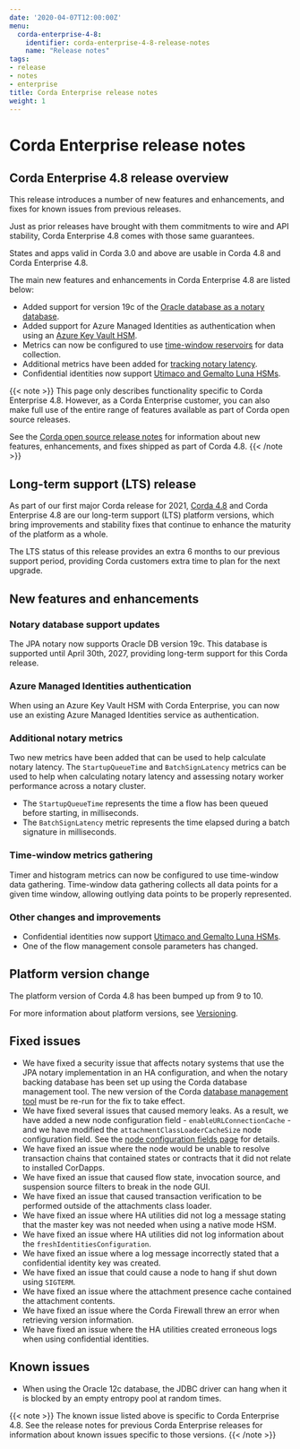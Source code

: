 ```yaml
---
date: '2020-04-07T12:00:00Z'
menu:
  corda-enterprise-4-8:
    identifier: corda-enterprise-4-8-release-notes
    name: "Release notes"
tags:
- release
- notes
- enterprise
title: Corda Enterprise release notes
weight: 1
---
```



# Corda Enterprise release notes

## Corda Enterprise 4.8 release overview

This release introduces a number of new features and enhancements, and fixes for known issues from previous releases.

Just as prior releases have brought with them commitments to wire and API stability, Corda Enterprise 4.8 comes with those same guarantees.

States and apps valid in Corda 3.0 and above are usable in Corda 4.8 and Corda Enterprise 4.8.

The main new features and enhancements in Corda Enterprise 4.8 are listed below:

* Added support for version 19c of the [Oracle database as a notary database](platform-support-matrix.md).
* Added support for Azure Managed Identities as authentication when using an [Azure Key Vault HSM](node/operating/cryptoservice-configuration.md#Azure-KeyVault).
* Metrics can now be configured to use [time-window reservoirs](node-metrics.md) for data collection.
* Additional metrics have been added for [tracking notary latency](notary/faq/notary-latency-monitoring.md).
* Confidential identities now support [Utimaco and Gemalto Luna HSMs](platform-support-matrix.md).

{{< note >}}
This page only describes functionality specific to Corda Enterprise 4.8. However, as a Corda Enterprise customer, you can also make full use of the entire range of features available as part of Corda open source releases.

See the [Corda open source release notes](../../corda-os/4.8/release-notes.md) for information about new features, enhancements, and fixes shipped as part of Corda 4.8.
{{< /note >}}

## Long-term support (LTS) release

As part of our first major Corda release for 2021, [Corda 4.8](../../corda-os/4.8/release-notes.md) and Corda Enterprise 4.8 are our long-term support (LTS) platform versions, which bring improvements and stability fixes that continue to enhance the maturity of the platform as a whole.

The LTS status of this release provides an extra 6 months to our previous support period, providing Corda customers extra time to plan for the next upgrade.

## New features and enhancements

### Notary database support updates

The JPA notary now supports Oracle DB version 19c. This database is supported until April 30th, 2027, providing long-term support for this Corda release.

### Azure Managed Identities authentication

When using an Azure Key Vault HSM with Corda Enterprise, you can now use an existing Azure Managed Identities service as authentication.

### Additional notary metrics

Two new metrics have been added that can be used to help calculate notary latency. The `StartupQueueTime` and `BatchSignLatency` metrics can be used to help when calculating notary latency and assessing notary worker performance across a notary cluster.

* The `StartupQueueTime` represents the time a flow has been queued before starting, in milliseconds.
* The `BatchSignLatency` metric represents the time elapsed during a batch signature in milliseconds.

### Time-window metrics gathering

Timer and histogram metrics can now be configured to use time-window data gathering. Time-window data gathering collects all data points for a given time window, allowing outlying data points to be properly represented.

### Other changes and improvements

* Confidential identities now support [Utimaco and Gemalto Luna HSMs](platform-support-matrix.md).
* One of the flow management console parameters has changed.

## Platform version change

The platform version of Corda 4.8 has been bumped up from 9 to 10.

For more information about platform versions, see [Versioning](cordapps/versioning.md).

## Fixed issues

* We have fixed a security issue that affects notary systems that use the JPA notary implementation in an HA configuration, and when the notary backing database has been set up using the Corda database management tool. The new version of the Corda [database management tool](database-management-tool.md) must be re-run for the fix to take effect.
* We have fixed several issues that caused memory leaks. As a result, we have added a new node configuration field - `enableURLConnectionCache` - and we have modified the `attachmentClassLoaderCacheSize` node configuration field. See the [node configuration fields page](node/setup/corda-configuration-fields.md#enterpriseconfiguration) for details.
* We have fixed an issue where the node would be unable to resolve transaction chains that contained states or contracts that it did not relate to installed CorDapps.
* We have fixed an issue that caused flow state, invocation source, and suspension source filters to break in the node GUI.
* We have fixed an issue that caused transaction verification to be performed outside of the attachments class loader.
* We have fixed an issue where HA utilities did not log a message stating that the master key was not needed when using a native mode HSM.
* We have fixed an issue where HA utilities did not log information about the `freshIdentitiesConfiguration`.
* We have fixed an issue where a log message incorrectly stated that a confidential identity key was created.
* We have fixed an issue that could cause a node to hang if shut down using `SIGTERM`.
* We have fixed an issue where the attachment presence cache contained the attachment contents.
* We have fixed an issue where the Corda Firewall threw an error when retrieving version information.
* We have fixed an issue where the HA utilities created erroneous logs when using confidential identities.

## Known issues

* When using the Oracle 12c database, the JDBC driver can hang when it is blocked by an empty entropy pool at random times.

{{< note >}}
The known issue listed above is specific to Corda Enterprise 4.8. See the release notes for previous Corda Enterprise releases for information about known issues specific to those versions.
{{< /note >}}
